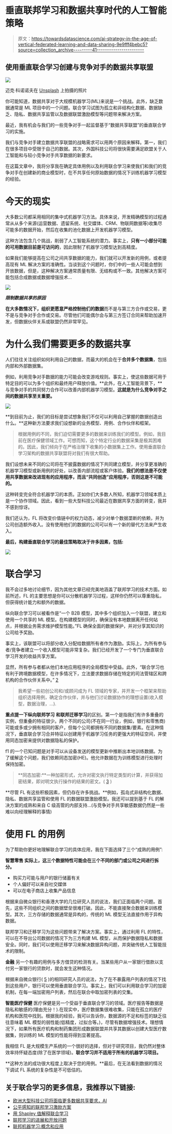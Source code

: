 # 垂直联邦学习和数据共享时代的人工智能策略

> 原文：<https://towardsdatascience.com/ai-strategy-in-the-age-of-vertical-federated-learning-and-data-sharing-9e9fff4bebc5?source=collection_archive---------41----------------------->

## 使用垂直联合学习创建与竞争对手的数据共享联盟

![](img/0d0790d7ba27f5376c6f2b659e30d473.png)

迈克·科诺诺夫在 [Unsplash](https://unsplash.com/s/photos/business?utm_source=unsplash&utm_medium=referral&utm_content=creditCopyText) 上拍摄的照片

你可能知道，数据共享对于大规模机器学习(ML)来说是一个挑战。此外，缺乏数据通常是 ML 项目中的一个问题。联合学习试图为孤立和非结构化数据、数据缺乏、隐私、数据共享监管以及数据联盟激励模型等问题带来解决方案。

最近，我有机会与我们的一些竞争对手一起监督基于“数据共享联盟”的垂直联合学习的实施。

我们与竞争对手建立数据共享联盟的战略需求可以用两个原因来解释。第一，我们在很多项目中受限于自己的数据。其次，外国科技公司将很快需要满足欧盟关于人工智能和与较小竞争对手共享数据的新要求。

在这篇文章中，我将分享我在确定具体用例以及利用联合学习来使我们和我们的竞争对手在创建新的商业模型时，在不共享任何原始数据的情况下训练机器学习模型的经验。

# 今天的现实

大多数公司都采用相同的集中式机器学习方法。具体来说，开发精确模型的过程通常从从多个来源(运营数据、遗留系统、社交媒体、CRM、物联网数据等)收集尽可能多的数据开始，然后在收集的池化数据上开发机器学习模型。

这种方法包含几个挑战，削弱了人工智能系统的潜力。事实上，**只有一小部分可能的可用数据目前是可访问的**，因此限制了机器学习模型达到高精度。

如果我们能够提高在公司之间共享数据的能力，我们就可以开发新的用例，或者提高现有 ML 解决方案的准确性。当谈到这个问题时，你们中的一些人可能会想到开放数据，但是，这种解决方案通常质量有限、无结构或不一致。其他解决方案可能包括合成数据或数据增强技术...

![](img/89d4eb07aef1ae9f388bea3f3139f403.png)

***限制数据共享的原因***

**在大多数情况下，组织更愿意严格控制他们的数据**而不是与第三方合作或交易，更不是与竞争对手合作或交易。尽管他们可能偶尔会与第三方签订合同来帮助加速开发，但数据伙伴关系或联盟仍然非常罕见。

# 为什么我们需要更多的数据共享

人们往往关注组织如何利用自己的数据，而最大的机会在于**合并多个数据集**，包括内部和外部数据集。

例如，利用竞争对手数据的能力可能会改变游戏规则。事实上，使这些数据可用于特定目的可以为多个组织和最终用户释放价值。**此外，在人工智能背景下，**与竞争对手的共同努力合作可以改善内部机器学习模型。**这就是为什么竞争对手之间的数据共享至关重要。**

![](img/4aeab00cc3d9a789f7bd712df97ace70.png)

**到目前为止，我们的目标是尝试想象我们不仅可以利用自己掌握的数据创造出什么。**这种新方法要求我们设想新的业务模型、用例、合作伙伴和框架。

> 根据用例的不同，我们迫切需要更多的数据来训练我们的模型。例如，我目前在医疗保健领域工作。可想而知，这个特定行业的数据采集是极其困难的。因此，我们倾向于在严格治理下收集的小数据集上工作。使用垂直联合学习架构的数据共享联盟将对我们有很大帮助。

我们设想未来不同的公司将在不披露数据的情况下共同建立模型，并分享更准确的机器学习模型或新用例的好处，以改善内部流程或客户体验。**我们的想法是不仅使用共享数据来改进现有的应用程序，而且“共同创造”应用程序，否则这是不可能的。**

这种转变完全符合机器学习的本质。正如你们大多数人所知，机器学习领域本质上是一个协作领域。因此，看到一些大型科技公司最近在数据共享方面的转变，我并不感到惊讶。

我们还认为，FL 将改变价值链中的权力动态，减少对单个数据垄断的依赖，并为公司创造额外收入。没有使用他们的数据的公司可以有一个新的替代方法来产生收入。

**最后，构建垂直联合学习的最佳策略取决于许多因素，包括:**

![](img/2c49177a1f142d7d33c87cf8f529edc7.png)

# 联合学习

我不会过多地讨论细节，因为其他文章已经完美地涵盖了联邦学习的技术方面。如前所述，FL 的主要思想是你可以分散机器学习过程，这样你仍然可以尊重隐私，但获得统计能力和额外的数据。

纵向联合学习可以被看作是“一个 B2B 模型，其中多个组织加入一个联盟，建立和使用一个共享的 ML 模型。在构建模型的同时，确保没有本地数据离开任何站点，并根据业务需求维护模型性能。”FL 确保全面的数据保护，并对分享其知识的公司给予奖励。

事实上，该联盟可以将部分收入分配给数据所有者作为激励。实际上，为所有参与者/竞争者建立一个收入模型可能非常复杂。我们已经开发了一个专门为垂直联合学习开发的收益共享方案。

显然，所有参与者都从他们本地应用程序的全局模型中受益。此外，“联合学习也有利于跨境数据模型，在许多情况下，立法要求数据存储在特定的司法管辖区和跨机构的合作伙伴关系中。” [2](http://cornichegrowthadvisors.com/federated-learning-changes-the-data-sharing-game-in-ai/)

> 我希望一些初创公司和/或顾问成为 FL 领域的专家，并开发一个框架来帮助组织选择用例，确定合作伙伴，并与他们讨论数据协作的理想设置(收入模型，数据治理，...).

**重点提一下纵向联邦学习** **和联邦迁移学习**的区别。第一个是指我们有许多重叠的实例，但重叠的特征很少。两个不同的公司(不在同一行业，例如，银行和零售商)可能或多或少拥有相同的客户，但每个公司都拥有不同的数据集/要素。在这种情况下，垂直联合学习合并特征以创建用于机器学习任务的更强大的特征空间，并使用同态加密来提供对数据隐私的保护。

f1 的一个已知问题是对手可以从设备发送的模型更新中推断出本地训练数据。为了缓解这个问题，我们依赖同态加密(HE)。他允许数据在为训练模型进行处理时保持加密。

> **同态加密:**一种加密形式，允许对密文执行特定类型的计算，并获得加密结果，即对明文执行操作的结果的密文。( [3](https://www.sciencedirect.com/topics/computer-science/homomorphic-encryption) )

**尽管 FL 有这些积极因素，但仍存在许多挑战。**例如，孤岛式非结构化数据、隐私、数据共享监管和使用 FL 的数据联盟激励模型。我还可以提到基于 FL 的解决方案的成熟和来自 C 级高管的内部支持…(与竞争对手共享敏感数据仍然是一些难以向经理解释的事情)

# 使用 FL 的用例

为了帮助你更好地理解联合学习的具体应用，我在下面选择了三个“成熟的用例”:

**智慧零售
实际上，这三个数据特性可能会在三个不同的部门或公司之间进行拆分。**

*   购买力可能与用户的银行储蓄有关
*   个人偏好可以来自社交媒体
*   可以在电子商店上收集产品信息

根据来自微众银行和香港大学的几位研究人员的说法，我们正面临两个问题。首先，这些不同组织之间的数据壁垒很难打破。因此，不能直接聚合数据来训练模型。其次，三方存储的数据通常是异构的，传统的 ML 模型无法直接作用于异构数据。

联邦学习和迁移学习为这些问题带来了解决方案。事实上，通过利用 FL 的特性，可以在不导出公司数据的情况下为三方构建 ML 模型，从而保护数据隐私和数据安全。同时，我们可以使用迁移学习来解决数据异构问题，并突破传统人工智能技术的限制。

**金融** 另一个有趣的用例与多方借贷的检测有关。当某些用户从一家银行借款以支付另一家银行的贷款时，就会发生这种情况。

根据来自微众银行( [5](https://www.fedai.org/static/flwp-en.pdf) )的相同研究人员的说法，为了在不暴露用户列表的情况下找到这些用户，银行可以使用垂直联合学习。事实上，我们可以利用联合学习的加密机制，在每一端加密用户列表，然后在联合中取加密列表的交集。

**智能医疗保健** 医疗保健是另一个受益于垂直联合学习的领域。医疗报告等数据是隐私和敏感的(理由充分！).在现实中，医疗数据集很难收集，只能在孤立的医疗机构和医院中找到。根据我的经验，我可以告诉你，数据源的不足和标签的缺乏往往意味着 ML 模型的弱性能(低精度，过拟合等。)，尽管有数据增强技术。理想情况下，如果所有医疗机构和制药集团形成数据联盟并共享其数据以创建大型医疗数据集，则训练的 ML 模型的性能将得到显著提高。

我相信 FL 是大规模生产系统的一个很好的选择，但对于研究项目，我仍然对整体效率持怀疑态度(除了在医学领域)。**联合学习并不适用于所有的机器学习项目。**

**这种方法的成功很大程度上取决于您的用例。**最后，在无法看到数据的情况下调试 FL 系统的复杂性是不可低估的。

## 关于联合学习的更多信息，我推荐以下链接:

*   [欧洲大型科技公司将面临更多数据共享要求，AI](https://www.wsj.com/articles/big-tech-to-faces-more-restrictions-in-europe-on-data-ai-11582111937)
*   [公平感知的联邦学习激励方案](https://dl.acm.org/doi/pdf/10.1145/3375627.3375840)
*   [用 Shapley 值解释联合学习](https://arxiv.org/ftp/arxiv/papers/1905/1905.04519.pdf)
*   [联邦学习的进展和开放问题](https://hal.inria.fr/hal-02406503/file/1912.04977.pdf)
*   [联邦机器学习:概念和应用](https://arxiv.org/pdf/1902.04885.pdf)